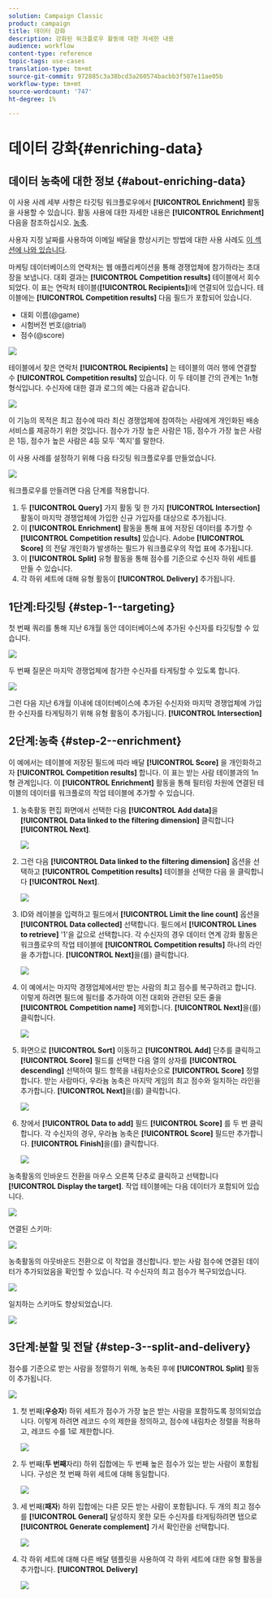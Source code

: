 ```yaml
---
solution: Campaign Classic
product: campaign
title: 데이터 강화
description: 강화된 워크플로우 활동에 대한 자세한 내용
audience: workflow
content-type: reference
topic-tags: use-cases
translation-type: tm+mt
source-git-commit: 972885c3a38bcd3a260574bacbb3f507e11ae05b
workflow-type: tm+mt
source-wordcount: '747'
ht-degree: 1%

---
```



# 데이터 강화{#enriching-data}

## 데이터 농축에 대한 정보 {#about-enriching-data}

이 사용 사례 세부 사항은 타깃팅 워크플로우에서 **[!UICONTROL Enrichment]** 활동을 사용할 수 있습니다. 활동 사용에 대한 자세한 내용은 **[!UICONTROL Enrichment]** 다음을 참조하십시오. [농축](../../workflow/using/enrichment.md).

사용자 지정 날짜를 사용하여 이메일 배달을 향상시키는 방법에 대한 사용 사례도 [이 섹션에 나와 있습니다](../../workflow/using/email-enrichment-with-custom-date-fields.md).

마케팅 데이터베이스의 연락처는 웹 애플리케이션을 통해 경쟁업체에 참가하라는 초대장을 보냅니다. 대회 결과는 **[!UICONTROL Competition results]** 테이블에서 회수되었다. 이 표는 연락처 테이블(**[!UICONTROL Recipients]**)에 연결되어 있습니다. 테이블에는 **[!UICONTROL Competition results]** 다음 필드가 포함되어 있습니다.

* 대회 이름(@game)
* 시험버전 번호(@trial)
* 점수(@score)

![](assets/uc1_enrich_1.png)

테이블에서 찾은 연락처 **[!UICONTROL Recipients]** 는 테이블의 여러 행에 연결할 수 **[!UICONTROL Competition results]** 있습니다. 이 두 테이블 간의 관계는 1n형 형식입니다. 수신자에 대한 결과 로그의 예는 다음과 같습니다.

![](assets/uc1_enrich_2.png)

이 기능의 목적은 최고 점수에 따라 최신 경쟁업체에 참여하는 사람에게 개인화된 배송 서비스를 제공하기 위한 것입니다. 점수가 가장 높은 사람은 1등, 점수가 가장 높은 사람은 1등, 점수가 높은 사람은 4등 모두 &#39;쪽지&#39;를 말한다.

이 사용 사례를 설정하기 위해 다음 타깃팅 워크플로우를 만들었습니다.

![](assets/uc1_enrich_3.png)

워크플로우를 만들려면 다음 단계를 적용합니다.

1. 두 **[!UICONTROL Query]** 가지 활동 및 한 가지 **[!UICONTROL Intersection]** 활동이 마지막 경쟁업체에 가입한 신규 가입자를 대상으로 추가됩니다.
1. 이 **[!UICONTROL Enrichment]** 활동을 통해 표에 저장된 데이터를 추가할 수 **[!UICONTROL Competition results]** 있습니다. Adobe **[!UICONTROL Score]** 의 전달 개인화가 발생하는 필드가 워크플로우의 작업 표에 추가됩니다.
1. 이 **[!UICONTROL Split]** 유형 활동을 통해 점수를 기준으로 수신자 하위 세트를 만들 수 있습니다.
1. 각 하위 세트에 대해 유형 활동이 **[!UICONTROL Delivery]** 추가됩니다.

## 1단계:타깃팅 {#step-1--targeting}

첫 번째 쿼리를 통해 지난 6개월 동안 데이터베이스에 추가된 수신자를 타깃팅할 수 있습니다.

![](assets/uc1_enrich_4.png)

두 번째 질문은 마지막 경쟁업체에 참가한 수신자를 타게팅할 수 있도록 합니다.

![](assets/uc1_enrich_5.png)

그런 다음 지난 6개월 이내에 데이터베이스에 추가된 수신자와 마지막 경쟁업체에 가입한 수신자를 타게팅하기 위해 유형 활동이 추가됩니다. **[!UICONTROL Intersection]**

## 2단계:농축 {#step-2--enrichment}

이 예에서는 테이블에 저장된 필드에 따라 배달 **[!UICONTROL Score]** 을 개인화하고자 **[!UICONTROL Competition results]** 합니다. 이 표는 받는 사람 테이블과의 1n형 관계입니다. 이 **[!UICONTROL Enrichment]** 활동을 통해 필터링 차원에 연결된 테이블의 데이터를 워크플로의 작업 테이블에 추가할 수 있습니다.

1. 농축활동 편집 화면에서 선택한 다음 **[!UICONTROL Add data]**&#x200B;을 **[!UICONTROL Data linked to the filtering dimension]** 클릭합니다 **[!UICONTROL Next]**.

   ![](assets/uc1_enrich_6.png)

1. 그런 다음 **[!UICONTROL Data linked to the filtering dimension]** 옵션을 선택하고 **[!UICONTROL Competition results]** 테이블을 선택한 다음 을 클릭합니다 **[!UICONTROL Next]**.

   ![](assets/uc1_enrich_7.png)

1. ID와 레이블을 입력하고 필드에서 **[!UICONTROL Limit the line count]** 옵션을 **[!UICONTROL Data collected]** 선택합니다. 필드에서 **[!UICONTROL Lines to retrieve]** &#39;1&#39;을 값으로 선택합니다. 각 수신자의 경우 데이터 연계 강화 활동은 워크플로우의 작업 테이블에 **[!UICONTROL Competition results]** 하나의 라인을 추가합니다. **[!UICONTROL Next]**&#x200B;을(를) 클릭합니다.

   ![](assets/uc1_enrich_8.png)

1. 이 예에서는 마지막 경쟁업체에서만 받는 사람의 최고 점수를 복구하려고 합니다. 이렇게 하려면 필드에 필터를 추가하여 이전 대회와 관련된 모든 줄을 **[!UICONTROL Competition name]** 제외합니다. **[!UICONTROL Next]**&#x200B;을(를) 클릭합니다.

   ![](assets/uc1_enrich_9.png)

1. 화면으로 **[!UICONTROL Sort]** 이동하고 **[!UICONTROL Add]** 단추를 클릭하고 **[!UICONTROL Score]** 필드를 선택한 다음 열의 상자를 **[!UICONTROL descending]** 선택하여 필드 항목을 내림차순으로 **[!UICONTROL Score]** 정렬합니다. 받는 사람마다, 우라늄 농축은 마지막 게임의 최고 점수와 일치하는 라인을 추가합니다. **[!UICONTROL Next]**&#x200B;을(를) 클릭합니다.

   ![](assets/uc1_enrich_10.png)

1. 창에서 **[!UICONTROL Data to add]** 필드 **[!UICONTROL Score]** 를 두 번 클릭합니다. 각 수신자의 경우, 우라늄 농축은 **[!UICONTROL Score]** 필드만 추가합니다. **[!UICONTROL Finish]**&#x200B;을(를) 클릭합니다.

   ![](assets/uc1_enrich_11.png)

농축활동의 인바운드 전환을 마우스 오른쪽 단추로 클릭하고 선택합니다 **[!UICONTROL Display the target]**. 작업 테이블에는 다음 데이터가 포함되어 있습니다.

![](assets/uc1_enrich_13.png)

연결된 스키마:

![](assets/uc1_enrich_15.png)

농축활동의 아웃바운드 전환으로 이 작업을 갱신합니다. 받는 사람 점수에 연결된 데이터가 추가되었음을 확인할 수 있습니다. 각 수신자의 최고 점수가 복구되었습니다.

![](assets/uc1_enrich_12.png)

일치하는 스키마도 향상되었습니다.

![](assets/uc1_enrich_14.png)

## 3단계:분할 및 전달 {#step-3--split-and-delivery}

점수를 기준으로 받는 사람을 정렬하기 위해, 농축된 후에 **[!UICONTROL Split]** 활동이 추가됩니다.

![](assets/uc1_enrich_18.png)

1. 첫 번째(**우승자**) 하위 세트가 점수가 가장 높은 받는 사람을 포함하도록 정의되었습니다. 이렇게 하려면 레코드 수의 제한을 정의하고, 점수에 내림차순 정렬을 적용하고, 레코드 수를 1로 제한합니다.

   ![](assets/uc1_enrich_16.png)

1. 두 번째(**두 번째**&#x200B;자리) 하위 집합에는 두 번째 높은 점수가 있는 받는 사람이 포함됩니다. 구성은 첫 번째 하위 세트에 대해 동일합니다.

   ![](assets/uc1_enrich_17.png)

1. 세 번째(**패자**) 하위 집합에는 다른 모든 받는 사람이 포함됩니다. 두 개의 최고 점수를 **[!UICONTROL General]** 달성하지 못한 모든 수신자를 타게팅하려면 탭으로 **[!UICONTROL Generate complement]** 가서 확인란을 선택합니다.

   ![](assets/uc1_enrich_19.png)

1. 각 하위 세트에 대해 다른 배달 템플릿을 사용하여 각 하위 세트에 대한 유형 활동을 추가합니다. **[!UICONTROL Delivery]**

   ![](assets/uc1_enrich_20.png)

